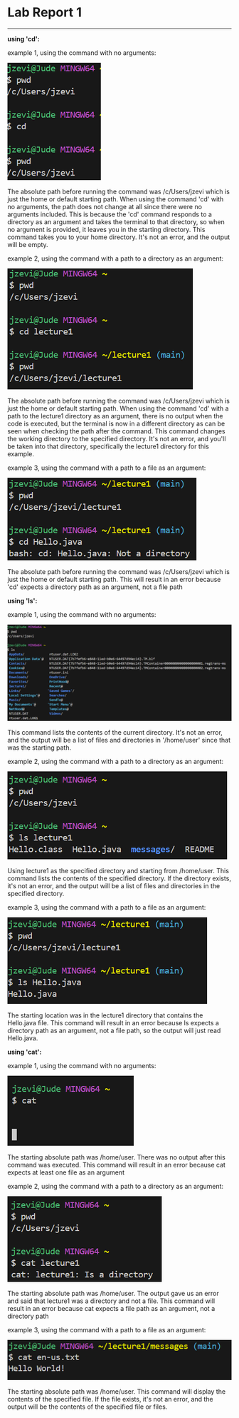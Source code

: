 # **Lab Report 1**
---
**using 'cd':**

example 1, using the command with no arguments:

![Image](cd_no_arg.png)

The absolute path before running the command was /c/Users/jzevi which is just the home or default starting path. When using the command 'cd' with no arguments, the path does not change at all since there were no arguments included. This is because the 'cd' command responds to a directory as an argument and takes the terminal to that directory, so when no argument is provided, it leaves you in the starting directory. This command takes you to your home directory. It's not an error, and the output will be empty.

example 2, using the command with a path to a directory as an argument:

![Image](cd_directory.png)

The absolute path before running the command was /c/Users/jzevi which is just the home or default starting path. When using the command 'cd' with a path to the lecture1 directory as an argument, there is no output when the code is executed, but the terminal is now in a different directory as can be seen when checking the path after the command. This command changes the working directory to the specified directory. It's not an error, and you'll be taken into that directory, specifically the lecture1 directory for this example.

example 3, using the command with a path to a file as an argument:

![Image](cd_file.png)

The absolute path before running the command was /c/Users/jzevi which is just the home or default starting path. This will result in an error because 'cd' expects a directory path as an argument, not a file path

**using 'ls':**

example 1, using the command with no arguments:

![Image](ls_no_arg.png)

This command lists the contents of the current directory. It's not an error, and the output will be a list of files and directories in '/home/user' since that was the starting path.

example 2, using the command with a path to a directory as an argument:

![Image](ls_directory.png)

Using lecture1 as the specified directory and starting from /home/user. This command lists the contents of the specified directory. If the directory exists, it's not an error, and the output will be a list of files and directories in the specified directory.

example 3, using the command with a path to a file as an argument:

![Image](ls_file.png)

The starting location was in the lecture1 directory that contains the Hello.java file. This command will result in an error because ls expects a directory path as an argument, not a file path, so the output will just read Hello.java.

**using 'cat':**

example 1, using the command with no arguments:

![Image](cat_no_arg.png)

The starting absolute path was /home/user. There was no output after this command was executed. This command will result in an error because cat expects at least one file as an argument

example 2, using the command with a path to a directory as an argument:

![Image](cat_directory.png)

The starting absolute path was /home/user. The output gave us an error and said that lecture1 was a directory and not a file. This command will result in an error because cat expects a file path as an argument, not a directory path

example 3, using the command with a path to a file as an argument:

![Image](cat_file.png)

The starting absolute path was /home/user. This command will display the contents of the specified file. If the file exists, it's not an error, and the output will be the contents of the specified file or files.

